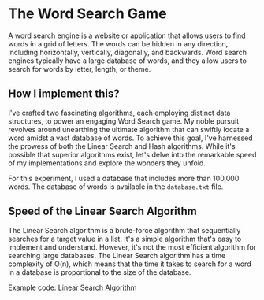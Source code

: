 # The Word Search Game

A word search engine is a website or application that allows users to find words in a grid of letters. The words can be hidden in any direction, including horizontally, vertically, diagonally, and backwards. Word search engines typically have a large database of words, and they allow users to search for words by letter, length, or theme.

## How I implement this?

I've crafted two fascinating algorithms, each employing distinct data structures, to power an engaging Word Search game. My noble pursuit revolves around unearthing the ultimate algorithm that can swiftly locate a word amidst a vast database of words. To achieve this goal, I've harnessed the prowess of both the Linear Search and Hash algorithms. While it's possible that superior algorithms exist, let's delve into the remarkable speed of my implementations and explore the wonders they unfold.

For this experiment, I used a database that includes more than 100,000 words. The database of words is available in the `database.txt` file.

## Speed of the Linear Search Algorithm

The Linear Search algorithm is a brute-force algorithm that sequentially searches for a target value in a list. It's a simple algorithm that's easy to implement and understand. However, it's not the most efficient algorithm for searching large databases. The Linear Search algorithm has a time complexity of O(n), which means that the time it takes to search for a word in a database is proportional to the size of the database.

Example code: [Linear Search Algorithm](./WSG%20-%20linear%20search.c)
